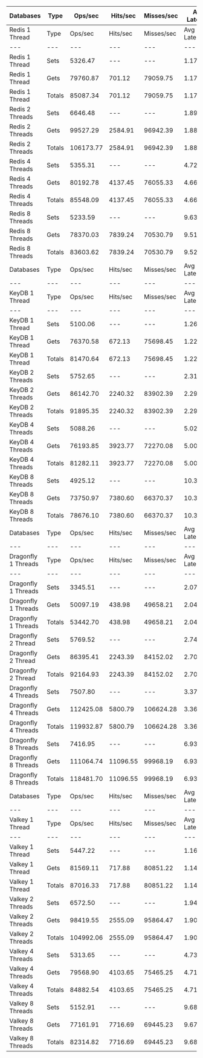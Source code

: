 | Databases | Type | Ops/sec | Hits/sec | Misses/sec | Avg Latency | p50 Latency | p99 Latency | p99.9 Latency | KB/sec |
| --- | --- | --- | --- | --- | --- | --- | --- | --- | --- |
| Redis 1 Thread | Type | Ops/sec | Hits/sec | Misses/sec | Avg Latency | p50 Latency | p99 Latency | p99.9 Latency | KB/sec |
| --- | --- | --- | --- | --- | --- | --- | --- | --- | --- |
Redis 1 Thread | Sets | 5326.47 | --- | --- | 1.17557 | 1.09500 | 1.87900 | 4.31900 | 2912.08 |
Redis 1 Thread | Gets | 79760.87 | 701.12 | 79059.75 | 1.17519 | 1.09500 | 1.91100 | 4.92700 | 3455.90 |
Redis 1 Thread | Totals | 85087.34 | 701.12 | 79059.75 | 1.17521 | 1.09500 | 1.91100 | 4.89500 | 6367.98 |
Redis 2 Threads | Sets | 6646.48 | --- | --- | 1.89230 | 1.79100 | 3.32700 | 9.59900 | 3633.76 |
Redis 2 Threads | Gets | 99527.29 | 2584.91 | 96942.39 | 1.88375 | 1.78300 | 3.32700 | 9.66300 | 5172.39 |
Redis 2 Threads | Totals | 106173.77 | 2584.91 | 96942.39 | 1.88429 | 1.78300 | 3.32700 | 9.66300 | 8806.16 |
Redis 4 Threads | Sets | 5355.31 | --- | --- | 4.72190 | 4.60700 | 9.21500 | 20.09500 | 2927.86 |
Redis 4 Threads | Gets | 80192.78 | 4137.45 | 76055.33 | 4.66511 | 4.57500 | 9.15100 | 15.48700 | 5200.96 |
Redis 4 Threads | Totals | 85548.09 | 4137.45 | 76055.33 | 4.66866 | 4.57500 | 9.15100 | 15.67900 | 8128.82 |
Redis 8 Threads | Sets | 5233.59 | --- | --- | 9.63975 | 9.34300 | 21.63100 | 49.66300 | 2861.31 |
Redis 8 Threads | Gets | 78370.03 | 7839.24 | 70530.79 | 9.51923 | 9.27900 | 20.09500 | 41.72700 | 6991.79 |
Redis 8 Threads | Totals | 83603.62 | 7839.24 | 70530.79 | 9.52677 | 9.27900 | 20.09500 | 42.23900 | 9853.10 |
| Databases | Type | Ops/sec | Hits/sec | Misses/sec | Avg Latency | p50 Latency | p99 Latency | p99.9 Latency | KB/sec |
| --- | --- | --- | --- | --- | --- | --- | --- | --- | --- |
| KeyDB 1 Thread | Type | Ops/sec | Hits/sec | Misses/sec | Avg Latency | p50 Latency | p99 Latency | p99.9 Latency | KB/sec |
| --- | --- | --- | --- | --- | --- | --- | --- | --- | --- |
KeyDB 1 Thread | Sets | 5100.06 | --- | --- | 1.26385 | 1.29500 | 2.14300 | 12.67100 | 2788.30 |
KeyDB 1 Thread | Gets | 76370.58 | 672.13 | 75698.45 | 1.22492 | 1.29500 | 2.03100 | 5.18300 | 3309.41 |
KeyDB 1 Thread | Totals | 81470.64 | 672.13 | 75698.45 | 1.22736 | 1.29500 | 2.03900 | 5.85500 | 6097.71 |
KeyDB 2 Threads | Sets | 5752.65 | --- | --- | 2.31206 | 2.17500 | 4.47900 | 10.49500 | 3145.09 |
KeyDB 2 Threads | Gets | 86142.70 | 2240.32 | 83902.39 | 2.29306 | 2.17500 | 4.44700 | 10.36700 | 4478.33 |
KeyDB 2 Threads | Totals | 91895.35 | 2240.32 | 83902.39 | 2.29425 | 2.17500 | 4.44700 | 10.36700 | 7623.42 |
KeyDB 4 Threads | Sets | 5088.26 | --- | --- | 5.02956 | 4.89500 | 10.11100 | 16.63900 | 2781.86 |
KeyDB 4 Threads | Gets | 76193.85 | 3923.77 | 72270.08 | 5.00281 | 4.89500 | 9.98300 | 16.63900 | 4937.91 |
KeyDB 4 Threads | Totals | 81282.11 | 3923.77 | 72270.08 | 5.00448 | 4.89500 | 10.04700 | 16.63900 | 7719.77 |
KeyDB 8 Threads | Sets | 4925.12 | --- | --- | 10.34311 | 9.98300 | 23.67900 | 47.35900 | 2692.67 |
KeyDB 8 Threads | Gets | 73750.97 | 7380.60 | 66370.37 | 10.30840 | 9.98300 | 23.03900 | 47.35900 | 6581.41 |
KeyDB 8 Threads | Totals | 78676.10 | 7380.60 | 66370.37 | 10.31057 | 9.98300 | 23.16700 | 47.35900 | 9274.08 |
| Databases | Type | Ops/sec | Hits/sec | Misses/sec | Avg Latency | p50 Latency | p99 Latency | p99.9 Latency | KB/sec |
| --- | --- | --- | --- | --- | --- | --- | --- | --- | --- |
| Dragonfly 1 Threads | Type | Ops/sec | Hits/sec | Misses/sec | Avg Latency | p50 Latency | p99 Latency | p99.9 Latency | KB/sec |
| --- | --- | --- | --- | --- | --- | --- | --- | --- | --- |
Dragonfly 1 Threads | Sets | 3345.51 | --- | --- | 2.07044 | 1.81500 | 4.54300 | 14.91100 | 1829.05 |
Dragonfly 1 Threads | Gets | 50097.19 | 438.98 | 49658.21 | 2.04306 | 1.81500 | 4.47900 | 8.03100 | 2169.92 |
Dragonfly 1 Threads | Totals | 53442.70 | 438.98 | 49658.21 | 2.04477 | 1.81500 | 4.47900 | 8.25500 | 3998.98 |
Dragonfly 2 Thread | Sets | 5769.52 | --- | --- | 2.74220 | 2.68700 | 7.77500 | 17.53500 | 3154.31 |
Dragonfly 2 Thread | Gets | 86395.41 | 2243.39 | 84152.02 | 2.70396 | 2.67100 | 7.35900 | 14.07900 | 4489.70 |
Dragonfly 2 Thread | Totals | 92164.93 | 2243.39 | 84152.02 | 2.70635 | 2.67100 | 7.39100 | 14.33500 | 7644.02 |
Dragonfly 4 Threads | Sets | 7507.80 | --- | --- | 3.37898 | 3.56700 | 8.25500 | 17.66300 | 4104.67 |
Dragonfly 4 Threads | Gets | 112425.08 | 5800.79 | 106624.28 | 3.36925 | 3.56700 | 8.15900 | 18.43100 | 7291.60 |
Dragonfly 4 Threads | Totals | 119932.87 | 5800.79 | 106624.28 | 3.36986 | 3.56700 | 8.15900 | 18.43100 | 11396.27 |
Dragonfly 8 Threads | Sets | 7416.95 | --- | --- | 6.93885 | 6.52700 | 21.50300 | 56.83100 | 4055.00 |
Dragonfly 8 Threads | Gets | 111064.74 | 11096.55 | 99968.19 | 6.93981 | 6.52700 | 22.14300 | 57.59900 | 9902.06 |
Dragonfly 8 Threads | Totals | 118481.70 | 11096.55 | 99968.19 | 6.93975 | 6.52700 | 22.14300 | 57.59900 | 13957.06 |
| Databases | Type | Ops/sec | Hits/sec | Misses/sec | Avg Latency | p50 Latency | p99 Latency | p99.9 Latency | KB/sec |
| --- | --- | --- | --- | --- | --- | --- | --- | --- | --- |
| Valkey 1 Thread | Type | Ops/sec | Hits/sec | Misses/sec | Avg Latency | p50 Latency | p99 Latency | p99.9 Latency | KB/sec |
| --- | --- | --- | --- | --- | --- | --- | --- | --- | --- |
Valkey 1 Thread | Sets | 5447.22 | --- | --- | 1.16429 | 1.09500 | 1.81500 | 6.11100 | 2978.10 |
Valkey 1 Thread | Gets | 81569.11 | 717.88 | 80851.22 | 1.14817 | 1.09500 | 1.74300 | 5.11900 | 3534.68 |
Valkey 1 Thread | Totals | 87016.33 | 717.88 | 80851.22 | 1.14918 | 1.09500 | 1.74300 | 5.43900 | 6512.78 |
Valkey 2 Threads | Sets | 6572.50 | --- | --- | 1.94123 | 1.80700 | 3.45500 | 12.60700 | 3593.32 |
Valkey 2 Threads | Gets | 98419.55 | 2555.09 | 95864.47 | 1.90184 | 1.79900 | 3.35900 | 9.85500 | 5114.30 |
Valkey 2 Threads | Totals | 104992.06 | 2555.09 | 95864.47 | 1.90430 | 1.80700 | 3.35900 | 10.17500 | 8707.62 |
Valkey 4 Threads | Sets | 5313.65 | --- | --- | 4.73266 | 4.63900 | 9.27900 | 16.25500 | 2905.08 |
Valkey 4 Threads | Gets | 79568.90 | 4103.65 | 75465.25 | 4.71752 | 4.63900 | 9.21500 | 15.29500 | 5159.69 |
Valkey 4 Threads | Totals | 84882.54 | 4103.65 | 75465.25 | 4.71847 | 4.63900 | 9.21500 | 15.42300 | 8064.77 |
Valkey 8 Threads | Sets | 5152.91 | --- | --- | 9.68969 | 9.40700 | 20.22300 | 40.95900 | 2817.20 |
Valkey 8 Threads | Gets | 77161.91 | 7716.69 | 69445.23 | 9.67977 | 9.40700 | 20.47900 | 41.98300 | 6883.15 |
Valkey 8 Threads | Totals | 82314.82 | 7716.69 | 69445.23 | 9.68039 | 9.40700 | 20.47900 | 41.98300 | 9700.35 |
